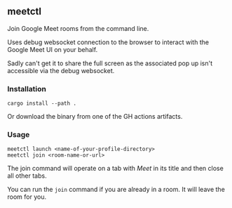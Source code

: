 ## meetctl

Join Google Meet rooms from the command line.

Uses debug websocket connection to the browser to interact with the Google Meet UI on your behalf.

Sadly can't get it to share the full screen as the associated pop up isn't accessible via the debug websocket.

### Installation

`cargo install --path .`

Or download the binary from one of the GH actions artifacts.

### Usage

```
meetctl launch <name-of-your-profile-directory>
meetctl join <room-name-or-url>
```

The join command will operate on a tab with _Meet_ in its title and then close all other tabs.

You can run the `join` command if you are already in a room. It will leave the room for you.